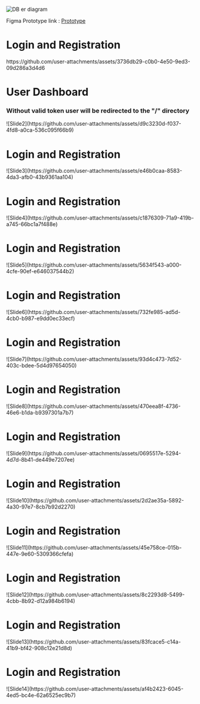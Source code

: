 
![DB er diagram](https://github.com/user-attachments/assets/11681f97-96e7-4f6b-aa52-f0ddb9907465)

Figma Prototype link : <a href="https://www.figma.com/proto/X4BZTASVykPbO7Bznw2mtS/Online-Player-auction?node-id=1-1016&starting-point-node-id=1%3A1016&scaling=contain&content-scaling=fixed"> Prototype </a>
<h1>Login and Registration</h1>
https://github.com/user-attachments/assets/3736db29-c0b0-4e50-9ed3-09d286a3d4d6

<h1>User Dashboard</h1>
<h3>Without valid token user will be redirected to the "/" directory</h3>
![Slide2](https://github.com/user-attachments/assets/d9c3230d-f037-4fd8-a0ca-536c095f66b9)

<h1>Login and Registration</h1>
![Slide3](https://github.com/user-attachments/assets/e46b0caa-8583-4da3-afb0-43b9361aa104)

<h1>Login and Registration</h1>
![Slide4](https://github.com/user-attachments/assets/c1876309-71a9-419b-a745-66bc1a7f488e)

<h1>Login and Registration</h1>
![Slide5](https://github.com/user-attachments/assets/5634f543-a000-4cfe-90ef-e646037544b2)

<h1>Login and Registration</h1>
![Slide6](https://github.com/user-attachments/assets/732fe985-ad5d-4cb0-b987-e9dd0ec33ecf)

<h1>Login and Registration</h1>
![Slide7](https://github.com/user-attachments/assets/93d4c473-7d52-403c-bdee-5d4d97654050)

<h1>Login and Registration</h1>
![Slide8](https://github.com/user-attachments/assets/470eea8f-4736-46e6-b1da-b9397301a7b7)

<h1>Login and Registration</h1>
![Slide9](https://github.com/user-attachments/assets/0695517e-5294-4d7d-8b41-de449e7207ee)

<h1>Login and Registration</h1>
![Slide10](https://github.com/user-attachments/assets/2d2ae35a-5892-4a30-97e7-8cb7b92d2270)

<h1>Login and Registration</h1>
![Slide11](https://github.com/user-attachments/assets/45e758ce-015b-447e-9e60-5309366cfefa)

<h1>Login and Registration</h1>
![Slide12](https://github.com/user-attachments/assets/8c2293d8-5499-4cbb-8b92-d12a984b6194)

<h1>Login and Registration</h1>
![Slide13](https://github.com/user-attachments/assets/83fcace5-c14a-41b9-bf42-908c12e21d8d)

<h1>Login and Registration</h1>
![Slide14](https://github.com/user-attachments/assets/af4b2423-6045-4ed5-bc4e-62a6525ec9b7)
